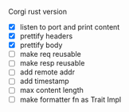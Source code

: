 Corgi rust version
- [x] listen to port and print content
- [x] prettify headers
- [x] prettify body
- [ ] make req reusable
- [ ] make resp reusable
- [ ] add remote addr
- [ ] add timestamp
- [ ] max content length
- [ ] make formatter fn as Trait Impl